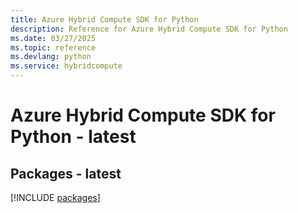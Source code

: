 ```yaml
---
title: Azure Hybrid Compute SDK for Python
description: Reference for Azure Hybrid Compute SDK for Python
ms.date: 03/27/2025
ms.topic: reference
ms.devlang: python
ms.service: hybridcompute
---
```

# Azure Hybrid Compute SDK for Python - latest
## Packages - latest
[!INCLUDE [packages](hybrid-compute-index.md)]